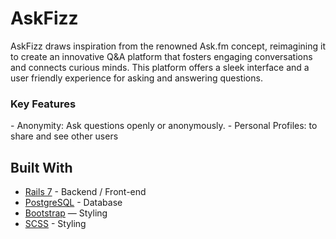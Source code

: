 # AskFizz
<p>
  AskFizz draws inspiration from the renowned Ask.fm concept, reimagining it to create an innovative Q&A platform that fosters engaging conversations and connects curious minds. This platform offers a sleek interface and a user friendly experience for asking and answering questions.
</p>

<h3> Key Features</h3>
- Anonymity: Ask questions openly or anonymously.
- Personal Profiles: to share and see other users

## Built With
- [Rails 7](https://guides.rubyonrails.org/) - Backend / Front-end
- [PostgreSQL](https://www.postgresql.org/) - Database
- [Bootstrap](https://getbootstrap.com/) — Styling
- [SCSS](https://sass-lang.com/) - Styling
